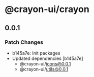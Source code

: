 # @crayon-ui/crayon

## 0.0.1

### Patch Changes

- b145a7e: Init packages
- Updated dependencies [b145a7e]
  - @crayon-ui/icons@0.0.1
  - @crayon-ui/utils@0.0.1
